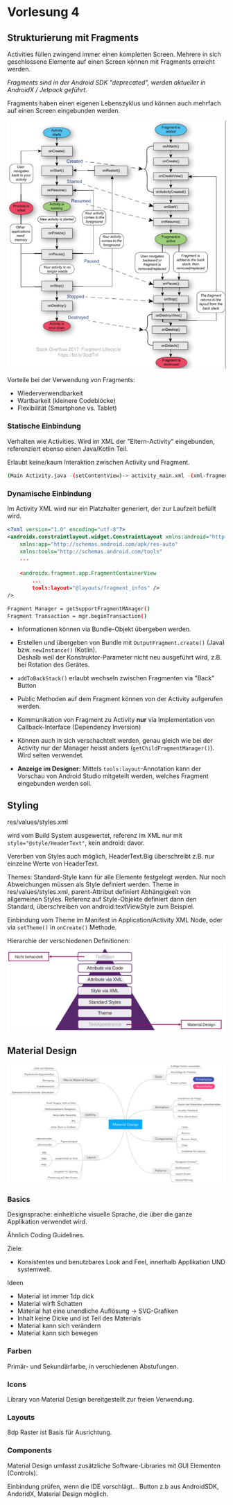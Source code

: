# Vorlesung 4

## Strukturierung mit Fragments

Activities füllen zwingend immer einen kompletten Screen.
Mehrere in sich geschlossene Elemente auf einen Screen können mit Fragments erreicht werden.

_Fragments sind in der Android SDK "deprecated", werden aktueller in AndroidX / Jetpack geführt._

Fragments haben einen eigenen Lebenszyklus und können auch mehrfach auf einen Screen eingebunden werden.

![fragment lifecycle](res/fragment_lifecycle.png)

Vorteile bei der Verwendung von Fragments:

- Wiederverwendbarkeit
- Wartbarkeit (kleinere Codeblöcke)
- Flexibilität (Smartphone vs. Tablet)

### Statische Einbindung

Verhalten wie Activities. Wird im XML der "Eltern-Activity" eingebunden, referenziert ebenso einen Java/Kotlin Teil.

Erlaubt keine/kaum Interaktion zwischen Activity und Fragment.

```bash
(Main Activity.java -(setContentView)-> activity_main.xml -(xml-fragment)-> outputFragment.java -(super(R.id....))-> fragment_output.xml)
```

### Dynamische Einbindung

Im Activity XML wird nur ein Platzhalter generiert, der zur Laufzeit befüllt wird.

```xml
<?xml version="1.0" encoding="utf-8"?>
<androidx.constraintlayout.widget.ConstraintLayout xmlns:android="http://schemas.android.com/apk/res/android"
    xmlns:app="http://schemas.android.com/apk/res-auto"
    xmlns:tools="http://schemas.android.com/tools"
    ...

    <androidx.fragment.app.FragmentContainerView
        ...
        tools:layout="@layouts/fragment_infos" />
/>
```

```bash
Fragment Manager = getSupportFragmentMAnager()  
Fragment Transaction = mgr.beginTransaction()
```

- Informationen können via Bundle-Objekt übergeben werden.

- Erstellen und übergeben von Bundle mit `OutputFragment.create()` (Java) bzw. `newInstance()` (Kotlin).  
Deshalb weil der Konstruktor-Parameter nicht neu ausgeführt wird, z.B. bei Rotation des Gerätes.

- `addToBackStack()` erlaubt wechseln zwischen Fragmenten via "Back" Button

- Public Methoden auf dem Fragment können von der Activity aufgerufen werden.

- Kommunikation von Fragment zu Activity __nur__ via Implementation von Callback-Interface (Dependency Inversion)

- Können auch in sich verschachtelt werden, genau gleich wie bei der Activity nur der Manager heisst anders (`getChildFragmentManager()`). Wird selten verwendet.

- __Anzeige im Designer:__ Mittels `tools:layout`-Annotation kann der Vorschau von Android Studio mitgeteilt werden, welches Fragment eingebunden werden soll.

## Styling

res/values/styles.xml

wird vom Build System ausgewertet, referenz im XML nur mit `style="@style/HeaderText"`, kein android: davor.

Vererben von Styles auch möglich, HeaderText.Big überschreibt z.B. nur einzelne Werte von HeaderText.

Themes: Standard-Style kann für alle Elemente festgelegt werden. Nur noch Abweichungen müssen als Style definiert werden.
Theme in res/values/styles.xml, parent-Attribut definiert Abhängigkeit von allgemeinen Styles. Referenz auf Style-Objekte definiert dann den Standard, überschreiben von android:textViewStyle zum Beispiel.

Einbindung vom Theme im Manifest in Application/Activity XML Node, oder via `setTheme()` in `onCreate()` Methode.

Hierarchie der verschiedenen Definitionen:
![android style hierarchie](res/android-style-hierarchy.png)

## Material Design

![material design](res/materialdesign-mindmap.png)

### Basics

Designsprache: einheitliche visuelle Sprache, die über die ganze Applikation verwendet wird.

Ähnlich Coding Guidelines.

Ziele:

- Konsistentes und benutzbares Look and Feel, innerhalb Applikation UND systemweit.

Ideen

- Material ist immer 1dp dick
- Material wirft Schatten
- Material hat eine unendliche Auflösung -> SVG-Grafiken
- Inhalt keine Dicke und ist Teil des Materials
- Material kann sich verändern
- Material kann sich bewegen

### Farben

Primär- und Sekundärfarbe, in verschiedenen Abstufungen.

### Icons

Library von Material Design bereitgestellt zur freien Verwendung.

### Layouts

8dp Raster ist Basis für Ausrichtung.

### Components

Material Design umfasst zusätzliche Software-Libraries mit GUI Elementen (Controls).

Einbindung prüfen, wenn die IDE vorschlägt...
Button z.b aus AndroidSDK, AndoridX, Material Design möglich.

